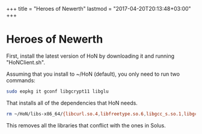 +++
title = "Heroes of Newerth"
lastmod = "2017-04-20T20:13:48+03:00"
+++
# Heroes of Newerth

First, install the latest version of HoN by downloading it and running "HoNClient.sh".

Assuming that you install to ~/HoN (default), you only need to run two commands:

``` bash
sudo eopkg it gconf libgcrypt11 libglu
```

That installs all of the dependencies that HoN needs.

``` bash
rm ~/HoN/libs-x86_64/{libcurl.so.4,libfreetype.so.6,libgcc_s.so.1,libgcrypt.so.11,libspeexdsp.so.1,libspeex.so.1,libstdc++.so.6,libudev.so.0}
```

This removes all the libraries that conflict with the ones in Solus.
